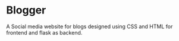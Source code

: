 # Blogger
A Social media website for blogs designed using CSS and HTML for frontend and flask as backend.
